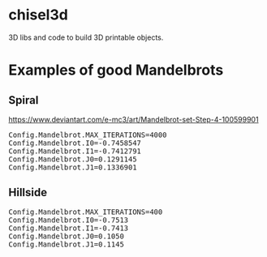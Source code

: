 # chisel3d
3D libs and code to build 3D printable objects.

# Examples of good Mandelbrots

## Spiral

https://www.deviantart.com/e-mc3/art/Mandelbrot-set-Step-4-100599901

<pre>
Config.Mandelbrot.MAX_ITERATIONS=4000
Config.Mandelbrot.I0=-0.7458547
Config.Mandelbrot.I1=-0.7412791
Config.Mandelbrot.J0=0.1291145
Config.Mandelbrot.J1=0.1336901
</pre>

## Hillside 

<pre>
Config.Mandelbrot.MAX_ITERATIONS=400
Config.Mandelbrot.I0=-0.7513
Config.Mandelbrot.I1=-0.7413
Config.Mandelbrot.J0=0.1050
Config.Mandelbrot.J1=0.1145
</pre>